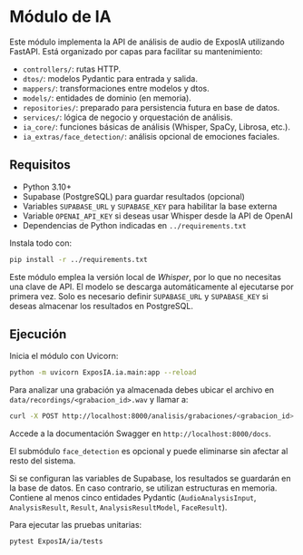 # Módulo de IA

Este módulo implementa la API de análisis de audio de ExposIA utilizando FastAPI. 
Está organizado por capas para facilitar su mantenimiento:

- `controllers/`: rutas HTTP.
- `dtos/`: modelos Pydantic para entrada y salida.
- `mappers/`: transformaciones entre modelos y dtos.
- `models/`: entidades de dominio (en memoria).
- `repositories/`: preparado para persistencia futura en base de datos.
- `services/`: lógica de negocio y orquestación de análisis.
- `ia_core/`: funciones básicas de análisis (Whisper, SpaCy, Librosa, etc.).
- `ia_extras/face_detection/`: análisis opcional de emociones faciales.

## Requisitos

- Python 3.10+
- Supabase (PostgreSQL) para guardar resultados (opcional)
- Variables `SUPABASE_URL` y `SUPABASE_KEY` para habilitar la base externa
- Variable `OPENAI_API_KEY` si deseas usar Whisper desde la API de OpenAI
- Dependencias de Python indicadas en `../requirements.txt`

Instala todo con:

```bash
pip install -r ../requirements.txt
```

Este módulo emplea la versión local de *Whisper*, por lo que no necesitas una
clave de API. El modelo se descarga automáticamente al ejecutarse por primera
vez. Solo es necesario definir `SUPABASE_URL` y `SUPABASE_KEY` si deseas
almacenar los resultados en PostgreSQL.

## Ejecución

Inicia el módulo con Uvicorn:

```bash
python -m uvicorn ExposIA.ia.main:app --reload
```

Para analizar una grabación ya almacenada debes ubicar el archivo en
`data/recordings/<grabacion_id>.wav` y llamar a:

```bash
curl -X POST http://localhost:8000/analisis/grabaciones/<grabacion_id>
```

Accede a la documentación Swagger en `http://localhost:8000/docs`.

El submódulo `face_detection` es opcional y puede eliminarse sin afectar al resto
del sistema.

Si se configuran las variables de Supabase, los resultados se guardarán en la base
de datos. En caso contrario, se utilizan estructuras en memoria.
Contiene al menos cinco entidades Pydantic (`AudioAnalysisInput`, `AnalysisResult`,
`Result`, `AnalysisResultModel`, `FaceResult`).

Para ejecutar las pruebas unitarias:

```bash
pytest ExposIA/ia/tests
```
